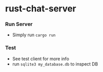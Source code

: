 # rust-chat-server

### Run Server
- Simply run `cargo run`

### Test
- See test client for more info
- run `sqlite3 my_database.db` to inspect DB
